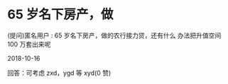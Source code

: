 # 65 岁名下房产，做

(提问)匿名用户 : 65 岁名下房产，做的农行接力贷，还有什么 办法把升值空间 100 万套出来呢

2018-10-16

回答：可考虑 zxd，ygd 等 xyd(0 赞)